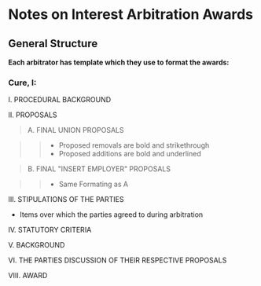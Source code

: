 # Notes on Interest Arbitration Awards

## General Structure

**Each arbitrator has template which they use to format the awards:**

### Cure, I:

I.  PROCEDURAL BACKGROUND

II.  PROPOSALS 

> A. FINAL UNION PROPOSALS

>> * Proposed removals are bold and strikethrough
>> * Proposed additions are bold and underlined

> B. FINAL "INSERT EMPLOYER" PROPOSALS

>> * Same Formating as A

III. STIPULATIONS OF THE PARTIES 

* Items over which the parties agreed to during arbitration

IV. STATUTORY CRITERIA

V. BACKGROUND

VI. THE PARTIES DISCUSSION OF THEIR RESPECTIVE PROPOSALS

VIII. AWARD 




    
    
